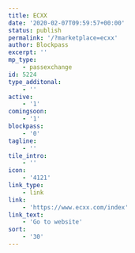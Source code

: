 ```yaml
---
title: ECXX
date: '2020-02-07T09:59:57+00:00'
status: publish
permalink: '/?marketplace=ecxx'
author: Blockpass
excerpt: ''
mp_type:
    - passexchange
id: 5224
type_additonal:
    - ''
active:
    - '1'
comingsoon:
    - '1'
blockpass:
    - '0'
tagline:
    - ''
tile_intro:
    - ''
icon:
    - '4121'
link_type:
    - link
link:
    - 'https://www.ecxx.com/index'
link_text:
    - 'Go to website'
sort:
    - '30'
---
```

<!DOCTYPE html PUBLIC "-//W3C//DTD HTML 4.0 Transitional//EN" "http://www.w3.org/TR/REC-html40/loose.dtd">
<?xml encoding="UTF-8">
